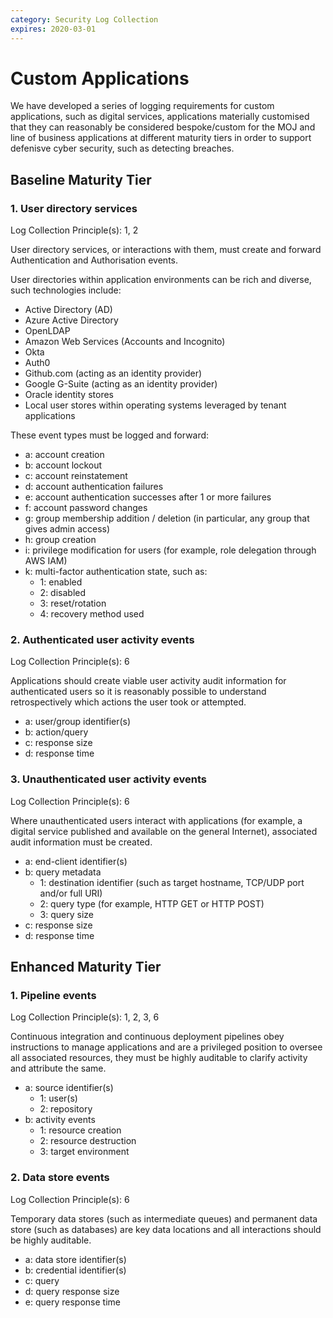 ```yaml
---
category: Security Log Collection
expires: 2020-03-01
---
```


# Custom Applications

We have developed a series of logging requirements for custom applications, such as digital services, applications materially customised that they can reasonably be considered bespoke/custom for the MOJ and line of business applications at different maturity tiers in order to support defenisve cyber security, such as detecting breaches.

## Baseline Maturity Tier

### 1. User directory services
Log Collection Principle(s): 1, 2

User directory services, or interactions with them, must create and forward Authentication and Authorisation events.

User directories within application environments can be rich and diverse, such technologies include:
* Active Directory (AD)
* Azure Active Directory
* OpenLDAP
* Amazon Web Services (Accounts and Incognito)
* Okta
* Auth0
* Github.com (acting as an identity provider)
* Google G-Suite (acting as an identity provider)
* Oracle identity stores
* Local user stores within operating systems leveraged by tenant applications

These event types must be logged and forward:
* a: account creation
* b: account lockout
* c: account reinstatement
* d: account authentication failures
* e: account authentication successes after 1 or more failures
* f: account password changes
* g: group membership addition / deletion (in particular, any group that gives admin access)
* h: group creation
* i: privilege modification for users (for example, role delegation through AWS IAM)
* k: multi-factor authentication state, such as:
    * 1: enabled
    * 2: disabled
    * 3: reset/rotation
    * 4: recovery method used

### 2. Authenticated user activity events
Log Collection Principle(s): 6

Applications should create viable user activity audit information for authenticated users so it is reasonably possible to understand retrospectively which actions the user took or attempted.

* a: user/group identifier(s)
* b: action/query
* c: response size
* d: response time

### 3. Unauthenticated user activity events
Log Collection Principle(s): 6

Where unauthenticated users interact with applications (for example, a digital service published and available on the general Internet), associated audit information must be created.

* a: end-client identifier(s) 
* b: query metadata
    * 1: destination identifier (such as target hostname, TCP/UDP port and/or full URI)
    * 2: query type (for example, HTTP GET or HTTP POST)
    * 3: query size
* c: response size
* d: response time

## Enhanced Maturity Tier

### 1. Pipeline events
Log Collection Principle(s): 1, 2, 3, 6

Continuous integration and continuous deployment pipelines obey instructions to manage applications and are a privileged position to oversee all associated resources, they must be highly auditable to clarify activity and attribute the same.

* a: source identifier(s)
    * 1: user(s)
    * 2: repository
* b: activity events
    * 1: resource creation
    * 2: resource destruction
    * 3: target environment

### 2. Data store events
Log Collection Principle(s): 6

Temporary data stores (such as intermediate queues) and permanent data store (such as databases) are key data locations and all interactions should be highly auditable.

* a: data store identifier(s)
* b: credential identifier(s)
* c: query
* d: query response size
* e: query response time
